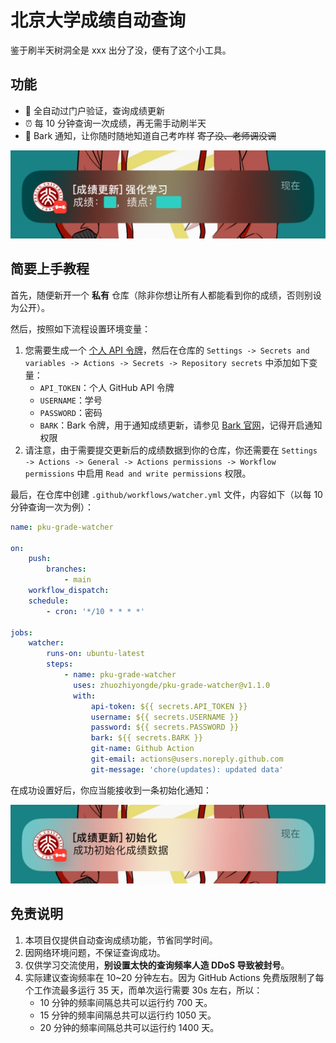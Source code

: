 # 北京大学成绩自动查询

鉴于刷半天树洞全是 xxx 出分了没，便有了这个小工具。

## 功能

-   🚀 全自动过门户验证，查询成绩更新
-   ⏰ 每 10 分钟查询一次成绩，再无需手动刷半天
-   📢 Bark 通知，让你随时随地知道自己考咋样 ~~寄了没、老师调没调~~

![sample](README.assets/sample.png)

## 简要上手教程

首先，随便新开一个 **私有** 仓库（除非你想让所有人都能看到你的成绩，否则别设为公开）。

然后，按照如下流程设置环境变量：

1. 您需要生成一个 [个人 API 令牌](https://github.com/settings/tokens/new)，然后在仓库的 `Settings -> Secrets and variables -> Actions -> Secrets -> Repository secrets` 中添加如下变量：
    - `API_TOKEN`：个人 GitHub API 令牌
    - `USERNAME`：学号
    - `PASSWORD`：密码
    - `BARK`：Bark 令牌，用于通知成绩更新，请参见 [Bark 官网](https://bark.day.app/)，记得开启通知权限
2. 请注意，由于需要提交更新后的成绩数据到你的仓库，你还需要在 `Settings -> Actions -> General -> Actions permissions -> Workflow permissions` 中启用 `Read and write permissions` 权限。

最后，在仓库中创建 `.github/workflows/watcher.yml` 文件，内容如下（以每 10 分钟查询一次为例）：

```yml
name: pku-grade-watcher

on:
    push:
        branches:
            - main
    workflow_dispatch:
    schedule:
        - cron: '*/10 * * * *'

jobs:
    watcher:
        runs-on: ubuntu-latest
        steps:
            - name: pku-grade-watcher
              uses: zhuozhiyongde/pku-grade-watcher@v1.1.0
              with:
                  api-token: ${{ secrets.API_TOKEN }}
                  username: ${{ secrets.USERNAME }}
                  password: ${{ secrets.PASSWORD }}
                  bark: ${{ secrets.BARK }}
                  git-name: Github Action
                  git-email: actions@users.noreply.github.com
                  git-message: 'chore(updates): updated data'
```

在成功设置好后，你应当能接收到一条初始化通知：

![init](README.assets/init.png)

## 免责说明

1. 本项目仅提供自动查询成绩功能，节省同学时间。
2. 因网络环境问题，不保证查询成功。
3. 仅供学习交流使用，**别设置太快的查询频率人造 DDoS 导致被封号**。
4. 实际建议查询频率在 10~20 分钟左右。因为 GitHub Actions 免费版限制了每个工作流最多运行 35 天，而单次运行需要 30s 左右，所以：
    - 10 分钟的频率间隔总共可以运行约 700 天。
    - 15 分钟的频率间隔总共可以运行约 1050 天。
    - 20 分钟的频率间隔总共可以运行约 1400 天。

